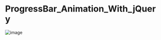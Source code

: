 # ProgressBar_Animation_With_jQuery


![image](https://user-images.githubusercontent.com/43011442/126272764-d3193412-a8a7-4a65-9486-45f621f968cd.png)
